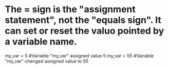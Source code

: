 

# The = sign is the "assignment statement", not the "equals sign". It can set or reset the valuo pointed by a variable name.
my_var = 5 #Variable "my_var" assigned value 5
my_var = 55 #Variable "my_var" changed assigned value to 55